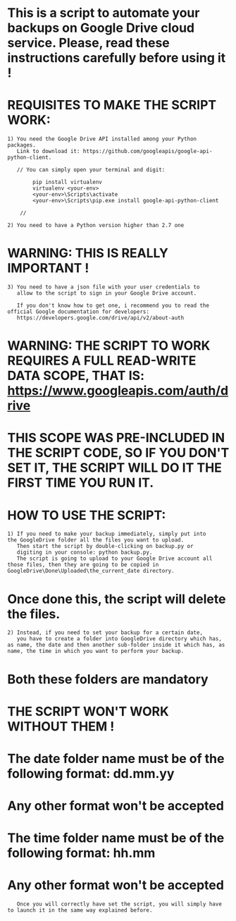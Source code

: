# This is a script to automate your backups on Google Drive cloud service. Please, read these instructions carefully before using it !

# REQUISITES TO MAKE THE SCRIPT WORK:

    1) You need the Google Drive API installed among your Python          packages.
       Link to download it: https://github.com/googleapis/google-api-python-client.
       
       // You can simply open your terminal and digit:

            pip install virtualenv
            virtualenv <your-env>
            <your-env>\Scripts\activate
            <your-env>\Scripts\pip.exe install google-api-python-client

        //
    
    2) You need to have a Python version higher than 2.7 one
#   WARNING: THIS IS REALLY IMPORTANT !
    3) You need to have a json file with your user credentials to
       allow to the script to sign in your Google Drive account.

       If you don't know how to get one, i recommend you to read the official Google documentation for developers:
       https://developers.google.com/drive/api/v2/about-auth
#   WARNING: THE SCRIPT TO WORK REQUIRES A FULL READ-WRITE DATA SCOPE, THAT IS: https://www.googleapis.com/auth/drive
#   THIS SCOPE WAS PRE-INCLUDED IN THE SCRIPT CODE, SO IF YOU DON'T SET IT, THE SCRIPT WILL DO IT THE FIRST TIME YOU RUN IT.

# HOW TO USE THE SCRIPT:

    1) If you need to make your backup immediately, simply put into       the GoogleDrive folder all the files you want to upload.
       Then start the script by double-clicking on backup.py or
       digiting in your console: python backup.py.
       The script is going to upload to your Google Drive account all those files, then they are going to be copied in GoogleDrive\Done\Uploaded\the_current_date directory.
#      Once done this, the script will delete the files.
    
    2) Instead, if you need to set your backup for a certain date,
       you have to create a folder into GoogleDrive directory which has, as name, the date and then another sub-folder inside it which has, as name, the time in which you want to perform your backup.
#      Both these folders are mandatory 
#      THE SCRIPT WON'T WORK WITHOUT THEM !

#      The date folder name must be of the following format: dd.mm.yy
#      Any other format won't be accepted

#      The time folder name must be of the following format: hh.mm
#      Any other format won't be accepted
       Once you will correctly have set the script, you will simply have to launch it in the same way explained before.




